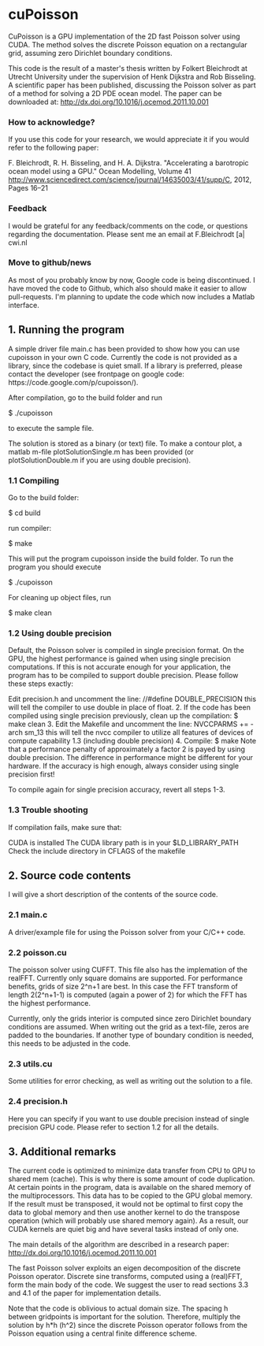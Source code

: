 <h1>cuPoisson</h1>
CuPoisson is a GPU implementation of the 2D fast Poisson solver using CUDA. The method solves the discrete Poisson equation on a rectangular grid, assuming zero Dirichlet boundary conditions.

This code is the result of a master's thesis written by Folkert Bleichrodt at Utrecht University under the supervision of Henk Dijkstra and Rob Bisseling. A scientific paper has been published, discussing the Poisson solver as part of a method for solving a 2D PDE ocean model. The paper can be downloaded at: http://dx.doi.org/10.1016/j.ocemod.2011.10.001

<h3>How to acknowledge?</h3>
If you use this code for your research, we would appreciate it if you would refer to the following paper:

F. Bleichrodt, R. H. Bisseling, and H. A. Dijkstra. "Accelerating a barotropic ocean model using a GPU." Ocean Modelling, Volume 41 <http://www.sciencedirect.com/science/journal/14635003/41/supp/C>, 2012, Pages 16–21

<h3>Feedback</h3>
I would be grateful for any feedback/comments on the code, or questions regarding the documentation.
Please sent me an email at F.Bleichrodt [a| cwi.nl

<h3>Move to github/news</h3>
As most of you probably know by now, Google code is being discontinued. I have moved the code to Github, which also should make it easier to allow pull-requests. I'm planning to update the code which now includes a Matlab interface.
<h2>1. Running the program</h2>
A simple driver file main.c has been provided to show how you can use cupoisson in your own C code. Currently the code is not provided as a library, since the codebase is quiet small. If a library is preferred, please contact the developer (see frontpage on google code: https://code.google.com/p/cupoisson/).

After compilation, go to the build folder and run

$ ./cupoisson

to execute the sample file.

The solution is stored as a binary (or text) file. To make a contour plot, a matlab m-file plotSolutionSingle.m has been provided (or plotSolutionDouble.m if you are using double precision).

<h3>1.1 Compiling</h3>
Go to the build folder:

$ cd build

run compiler:

$ make

This will put the program cupoisson inside the build folder. To run the program you should execute

$ ./cupoisson

For cleaning up object files, run

$ make clean

<h3>1.2 Using double precision</h3>
Default, the Poisson solver is compiled in single precision format. On the GPU, the highest performance is gained when using single precision computations. If this is not accurate enough for your application, the program has to be compiled to support double precision. Please follow these steps exactly:

Edit precision.h and uncomment the line:
//#define DOUBLE_PRECISION
this will tell the compiler to use double in place of float.
2. If the code has been compiled using single precision previously,
clean up the compilation:
$ make clean
3. Edit the Makefile and uncomment the line:
NVCCPARMS += -arch sm_13
this will tell the nvcc compiler to utilize all features of devices of compute capability 1.3 (including double precision)
4. Compile:
$ make
Note that a performance penalty of approximately a factor 2 is payed by using double precision. The difference in performance might be different for your hardware. If the accuracy is high enough, always consider using single precision first!

To compile again for single precision accuracy, revert all steps 1-3.

<h3>1.3 Trouble shooting</h3>
If compilation fails, make sure that:

CUDA is installed
The CUDA library path is in your $LD_LIBRARY_PATH
Check the include directory in CFLAGS of the makefile
<h2>2. Source code contents</h2>
I will give a short description of the contents of the source code.

<h3>2.1 main.c</h3>
A driver/example file for using the Poisson solver from your C/C++ code.

<h3>2.2 poisson.cu</h3>
The poisson solver using CUFFT. This file also has the implemation of the realFFT. Currently only square domains are supported. For performance benefits, grids of size 2^n+1 are best. In this case the FFT transform of length 2(2^n+1-1) is computed (again a power of 2) for which the FFT has the highest performance.

Currently, only the grids interior is computed since zero Dirichlet boundary conditions are assumed. When writing out the grid as a text-file, zeros are padded to the boundaries. If another type of boundary condition is needed, this needs to be adjusted in the code.

<h3>2.3 utils.cu</h3>
Some utilities for error checking, as well as writing out the solution to a file.

<h3>2.4 precision.h</h3>
Here you can specify if you want to use double precision instead of single precision GPU code. Please refer to section 1.2 for all the details.

<h2>3. Additional remarks</h2>
The current code is optimized to minimize data transfer from CPU to GPU to shared mem (cache). This is why there is some amount of code duplication. At certain points in the program, data is available on the shared memory of the multiprocessors. This data has to be copied to the GPU global memory. If the result must be transposed, it would not be optimal to first copy the data to global memory and then use another kernel to do the transpose operation (which will probably use shared memory again). As a result, our CUDA kernels are quiet big and have several tasks instead of only one.

The main details of the algorithm are described in a research paper: http://dx.doi.org/10.1016/j.ocemod.2011.10.001

The fast Poisson solver exploits an eigen decomposition of the discrete Poisson operator. Discrete sine transforms, computed using a (real)FFT, form the main body of the code. We suggest the user to read sections 3.3 and 4.1 of the paper for implementation details.

Note that the code is oblivious to actual domain size. The spacing h between gridpoints is important for the solution. Therefore, multiply the solution by h*h (h^2) since the discrete Poisson operator follows from the Poisson equation using a central finite difference scheme.
